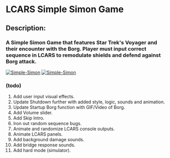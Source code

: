 # LCARS Simple Simon Game

## Description:
### A Simple Simon Game that features Star Trek's Voyager and their encounter with the Borg. Player must input correct sequence in LCARS to remodulate shields and defend against Borg attack.

[![Simple-Simon](http://i.imgur.com/wXZXULf.png)](https://github.com/xconstaud/Simple-Simon)
[![Simple-Simon](http://i.imgur.com/rYbCUDu.png)](https://github.com/xconstaud/Simple-Simon)


### (todo)
1. Add user input visual effects.
2. Update Shutdown further with added style, logic, sounds and animation.
3. Update Startup Borg function with GIF/Video of Borg.
4. Add Volume slider.
5. Add Skip Intro.
6. Iron out random sequence bugs.
7. Animate and randomize LCARS console outputs.
8. Animate LCARS panels.
9. Add background damage sounds.
10. Add bridge response sounds. 
11. Add hard mode (simulator). 



